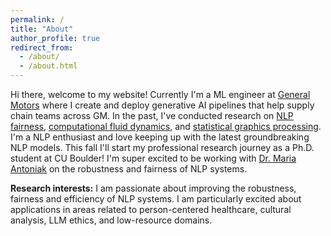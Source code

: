 ```yaml
---
permalink: /
title: "About"
author_profile: true
redirect_from: 
  - /about/
  - /about.html
---
```


Hi there, welcome to my website! Currently I'm a ML engineer at [General Motors](https://www.gm.com/) where I create and deploy generative AI pipelines that help supply chain teams across GM. In the past, I've conducted research on [NLP fairness](https://cs.carleton.edu/cs_comps/2223/replication/final-results-chenj3/resources.html), [computational fluid dynamics](https://pdf.ac/2UqkOB), and [statistical graphics processing](https://www.pdffiller.com/jsfiller-desk19/?isShareViaLink=1&requestHash=1cc9931eb95ade9336e5f0bf4795f9c50f0a463e26ead2dca38f59802533548a&lang=en&projectId=1292057037&loader=tips&jsfiller_preauth_hash=7ad8fcc766c649b4aa0d131b965b481f&MEDIUM_PDFJS=true&PAGE_REARRANGE_V2_MVP=true&isPageRearrangeV2MVP=true&jsf-page-rearrange-v2=true&jsf-new-header=false&routeId=3781b4aee8ff7ea58241531ee5b1a0fc). I'm a NLP enthusiast and love keeping up with the latest groundbreaking NLP models. This fall I'll start my professional research journey as a Ph.D. student at CU Boulder! I'm super excited to be working with [Dr. Maria Antoniak](https://maria-antoniak.github.io/) on the robustness and fairness of NLP systems.

**Research interests:** I am passionate about improving the robustness, fairness and efficiency of NLP systems. I am particularly excited about applications in areas related to person-centered healthcare, cultural analysis, LLM ethics, and low-resource domains.

